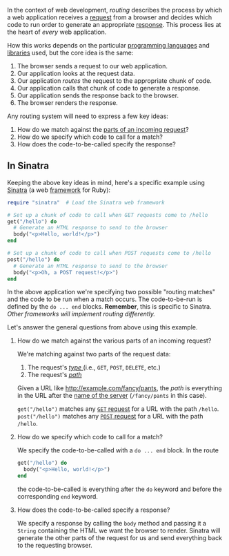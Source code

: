---
---

In the context of web development, _routing_ describes the process by which
a web application receives a [request](/http-request) from a browser and decides
which code to run order to generate an appropriate [response](/http-response).
This process lies at the heart of _every_ web application.

How this works depends on the particular [programming
languages](/programming-language) and [libraries](/library) used, but the core
idea is the same:

1. The browser sends a request to our web application.
2. Our application looks at the request data.
3. Our application _routes_ the request to the appropriate chunk of code.
4. Our application calls that chunk of code to generate a response.
5. Our application sends the response back to the browser.
6. The browser renders the response.

Any routing system will need to express a few key ideas:

1. How do we match against the [parts of an incoming
   request](/http-request#components)?
2. How do we specify which code to call for a match?
3. How does the code-to-be-called specify the response?

## In Sinatra

Keeping the above key ideas in mind, here's a specific example using
[Sinatra](http://www.sinatrarb.com/) (a web [framework](/framework) for Ruby):

```ruby
require "sinatra"  # Load the Sinatra web framework

# Set up a chunk of code to call when GET requests come to /hello
get("/hello") do
  # Generate an HTML response to send to the browser
  body("<p>Hello, world!</p>")
end

# Set up a chunk of code to call when POST requests come to /hello
post("/hello") do
  # Generate an HTML response to send to the browser
  body("<p>Oh, a POST request!</p>")
end
```

In the above application we're specifying two possible "routing matches" and
the code to be run when a match occurs. The code-to-be-run is defined by the
`do ... end` blocks.  **Remember**, this is specific to Sinatra. *Other
frameworks will implement routing differently.*

Let's answer the general questions from above using this example.

1.  How do we match against the various parts of an incoming request?

    We're matching against two parts of the request data:

    1. The request's [ _type_ ](/http-request-method) (i.e., `GET`, `POST`, `DELETE`, etc.)
    2. The request's [_path_](/url#path)

    Given a URL like <http://example.com/fancy/pants>, the _path_ is everything
    in the URL after the [name of the server](/url#server-name) (`/fancy/pants`
    in this case).

    `get("/hello")` matches any [`GET` request](/http-get-request) for a URL with the path `/hello`.
    `post("/hello")` matches any [`POST` request](/http-post-request) for a URL with the path
    `/hello`.

2.  How do we specify which code to call for a match?

    We specify the code-to-be-called with a `do ... end` block.  In the route

    ```ruby
    get("/hello") do
      body("<p>Hello, world!</p>")
    end
    ```

    the code-to-be-called is everything after the `do` keyword and before the
    corresponding `end` keyword.

3.  How does the code-to-be-called specify a response?

    We specify a response by calling the `body` method and passing it a
    `String` containing the HTML we want the browser to render. Sinatra will
    generate the other parts of the request for us and send everything back
    to the requesting browser.
